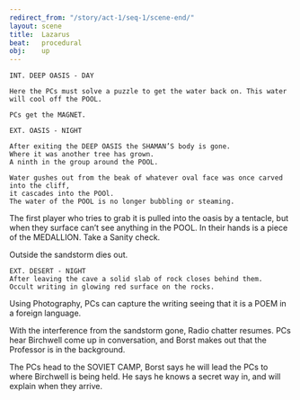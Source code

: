 ```yaml
---
redirect_from: "/story/act-1/seq-1/scene-end/"
layout: scene
title:  Lazarus
beat:   procedural
obj:    up
---
```



~~~
INT. DEEP OASIS - DAY

Here the PCs must solve a puzzle to get the water back on. This water will cool off the POOL.

PCs get the MAGNET.
~~~

~~~
EXT. OASIS - NIGHT

After exiting the DEEP OASIS the SHAMAN’S body is gone.
Where it was another tree has grown.
A ninth in the group around the POOL.

Water gushes out from the beak of whatever oval face was once carved into the cliff,
it cascades into the POOl.
The water of the POOL is no longer bubbling or steaming.
~~~


The first player who tries to grab it is pulled into the oasis by a tentacle,
but when they surface can’t see anything in the POOL.
In their hands is a piece of the MEDALLION. Take a Sanity check.

Outside the sandstorm dies out.

~~~
EXT. DESERT - NIGHT
After leaving the cave a solid slab of rock closes behind them.
Occult writing in glowing red surface on the rocks.
~~~

Using Photography, PCs can capture the writing seeing that it is a POEM in a foreign language.

With the interference from the sandstorm gone, Radio chatter resumes.
PCs hear Birchwell come up in conversation, and Borst makes out that the Professor is in the background.

The PCs head to the SOVIET CAMP, Borst says he will lead the PCs to where Birchwell is being held.
He says he knows a secret way in, and will explain when they arrive.














